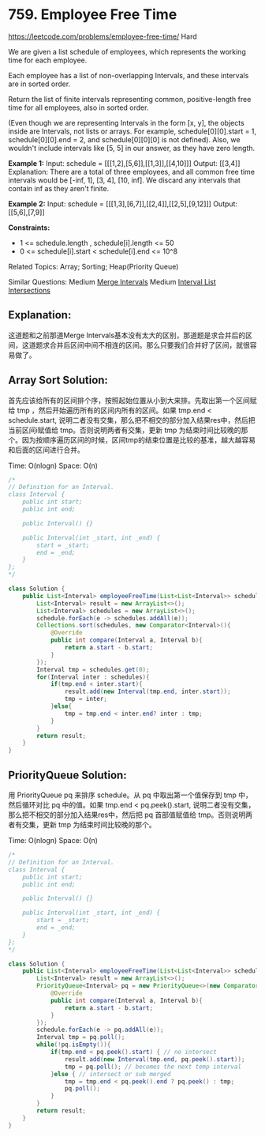 # 759. Employee Free Time
<https://leetcode.com/problems/employee-free-time/>
Hard

We are given a list schedule of employees, which represents the working time for each employee.

Each employee has a list of non-overlapping Intervals, and these intervals are in sorted order.

Return the list of finite intervals representing common, positive-length free time for all employees, also in sorted order.

(Even though we are representing Intervals in the form [x, y], the objects inside are Intervals, not lists or arrays. For example, schedule[0][0].start = 1, schedule[0][0].end = 2, and schedule[0][0][0] is not defined).  Also, we wouldn't include intervals like [5, 5] in our answer, as they have zero length.

 

**Example 1:**
Input: schedule = [[[1,2],[5,6]],[[1,3]],[[4,10]]]
Output: [[3,4]]
Explanation: There are a total of three employees, and all common
free time intervals would be [-inf, 1], [3, 4], [10, inf].
We discard any intervals that contain inf as they aren't finite.

**Example 2:**
Input: schedule = [[[1,3],[6,7]],[[2,4]],[[2,5],[9,12]]]
Output: [[5,6],[7,9]]
 

**Constraints:**
* 1 <= schedule.length , schedule[i].length <= 50
* 0 <= schedule[i].start < schedule[i].end <= 10^8

Related Topics: Array; Sorting; Heap(Priority Queue)

Similar Questions: 
Medium [Merge Intervals](https://leetcode.com/problems/merge-intervals/)
Medium [Interval List Intersections](https://leetcode.com/problems/interval-list-intersections/)

## Explanation: 
这道题和之前那道Merge Intervals基本没有太大的区别，那道题是求合并后的区间，这道题求合并后区间中间不相连的区间。那么只要我们合并好了区间，就很容易做了。

## Array Sort Solution: 
首先应该给所有的区间排个序，按照起始位置从小到大来排。先取出第一个区间赋给 tmp ，然后开始遍历所有的区间内所有的区间。如果 tmp.end < schedule.start, 说明二者没有交集，那么把不相交的部分加入结果res中，然后把当前区间i赋值给 tmp。否则说明两者有交集，更新 tmp 为结束时间比较晚的那个。因为按顺序遍历区间的时候，区间tmp的结束位置是比较的基准，越大越容易和后面的区间进行合并。

Time: O(nlogn) 
Space: O(n)

```java
/*
// Definition for an Interval.
class Interval {
    public int start;
    public int end;

    public Interval() {}

    public Interval(int _start, int _end) {
        start = _start;
        end = _end;
    }
};
*/

class Solution {
    public List<Interval> employeeFreeTime(List<List<Interval>> schedule) {
        List<Interval> result = new ArrayList<>();
        List<Interval> schedules = new ArrayList<>();
        schedule.forEach(e -> schedules.addAll(e));
        Collections.sort(schedules, new Comparator<Interval>(){
            @Override
            public int compare(Interval a, Interval b){
                return a.start - b.start;
            }
        });
        Interval tmp = schedules.get(0);
        for(Interval inter : schedules){
            if(tmp.end < inter.start){
                result.add(new Interval(tmp.end, inter.start));
                tmp = inter;
            }else{
                tmp = tmp.end < inter.end? inter : tmp;
            }
        }
        return result;
    }
}
```


## PriorityQueue Solution:
用 PriorityQueue pq 来排序 schedule。从 pq 中取出第一个值保存到 tmp 中，然后循环对比 pq 中的值。如果 tmp.end < pq.peek().start, 说明二者没有交集，那么把不相交的部分加入结果res中，然后把 pq 首部值赋值给 tmp。否则说明两者有交集，更新 tmp 为结束时间比较晚的那个。

Time: O(nlogn) 
Space: O(n)
```java
/*
// Definition for an Interval.
class Interval {
    public int start;
    public int end;

    public Interval() {}

    public Interval(int _start, int _end) {
        start = _start;
        end = _end;
    }
};
*/

class Solution {
    public List<Interval> employeeFreeTime(List<List<Interval>> schedule) {
        List<Interval> result = new ArrayList<>();
        PriorityQueue<Interval> pq = new PriorityQueue<>(new Comparator<Interval>(){
            @Override
            public int compare(Interval a, Interval b){
                return a.start - b.start;
            }
        });
        schedule.forEach(e -> pq.addAll(e));
        Interval tmp = pq.poll();
        while(!pq.isEmpty()){
            if(tmp.end < pq.peek().start) { // no intersect
                result.add(new Interval(tmp.end, pq.peek().start));
                tmp = pq.poll(); // becomes the next temp interval
            }else { // intersect or sub merged
                tmp = tmp.end < pq.peek().end ? pq.peek() : tmp;
                pq.poll();
            }
        }
        return result;
    }
}
```